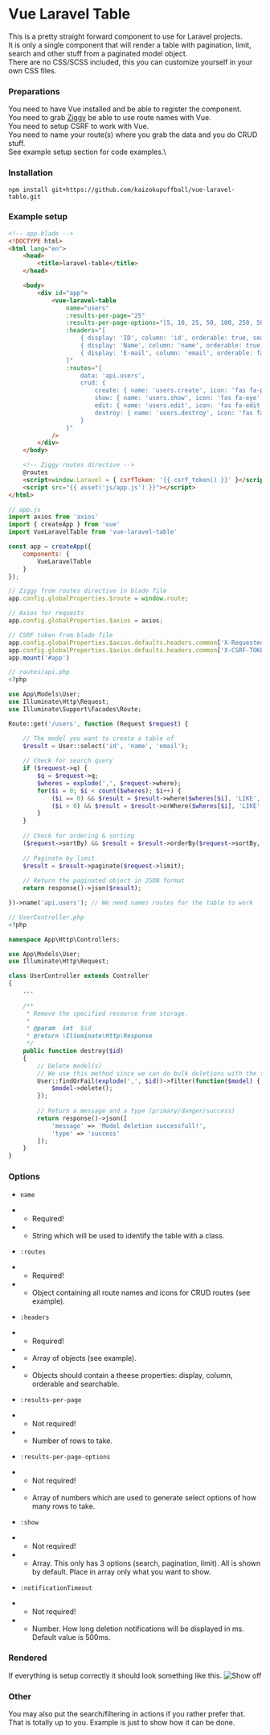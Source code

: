 # Vue Laravel Table
This is a pretty straight forward component to use for Laravel projects.\
It is only a single component that will render a table with pagination, limit, search and other stuff from a paginated model object.\
There are no CSS/SCSS included, this you can customize yourself in your own CSS files.

### Preparations
You need to have Vue installed and be able to register the component.\
You need to grab [Ziggy](https://github.com/tighten/ziggy) be able to use route names with Vue.\
You need to setup CSRF to work with Vue.\
You need to name your route(s) where you grab the data and you do CRUD stuff.\
See example setup section for code examples.\

### Installation
`npm install git+https://github.com/kaizokupuffball/vue-laravel-table.git`

### Example setup
```html
<!-- app.blade -->
<!DOCTYPE html>
<html lang="en">
    <head>
        <title>laravel-table</title>
    </head>

    <body>
        <div id="app">
            <vue-laravel-table 
                name="users"
                :results-per-page="25"
                :results-per-page-options="[5, 10, 25, 50, 100, 250, 500, 1000]"
                :headers="[
                    { display: 'ID', column: 'id', orderable: true, searchable: false },
                    { display: 'Name', column: 'name', orderable: true, searchable: true },
                    { display: 'E-mail', column: 'email', orderable: false, searchable: true }
                ]"
                :routes="{
                    data: 'api.users', 
                    crud: {
                        create: { name: 'users.create', icon: 'fas fa-plus' },
                        show: { name: 'users.show', icon: 'fas fa-eye' },
                        edit: { name: 'users.edit', icon: 'fas fa-edit' },
                        destroy: { name: 'users.destroy', icon: 'fas fa-trash', bulk: true }
                    }
                }"
            />
        </div>
    </body>

    <!-- Ziggy routes directive -->
    @routes
    <script>window.Laravel = { csrfToken: '{{ csrf_token() }}' }</script>
    <script src="{{ asset('js/app.js') }}"></script>
</html>
```

```js
// app.js
import axios from 'axios'
import { createApp } from 'vue'
import VueLaravelTable from 'vue-laravel-table'

const app = createApp({
    components: {
        VueLaravelTable
    }
});

// Ziggy from routes directive in blade file
app.config.globalProperties.$route = window.route;

// Axios for requests
app.config.globalProperties.$axios = axios;

// CSRF token from blade file
app.config.globalProperties.$axios.defaults.headers.common['X-Requested-With'] = 'XMLHttpRequest';
app.config.globalProperties.$axios.defaults.headers.common['X-CSRF-TOKEN'] = window.Laravel.csrfToken;
app.mount('#app')
```

```php
// routes/api.php
<?php

use App\Models\User;
use Illuminate\Http\Request;
use Illuminate\Support\Facades\Route;

Route::get('/users', function (Request $request) {

    // The model you want to create a table of
    $result = User::select('id', 'name', 'email');
    
    // Check for search query
    if ($request->q) {
        $q = $request->q;
        $wheres = explode(',', $request->where);
        for($i = 0; $i < count($wheres); $i++) {
            ($i == 0) && $result = $result->where($wheres[$i], 'LIKE', '%'. $q .'%');
            ($i > 0) && $result = $result->orWhere($wheres[$i], 'LIKE', '%'. $q .'%');
        }
    }
    
    // Check for ordering & sorting
    ($request->sortBy) && $result = $result->orderBy($request->sortBy, $request->sortDirection);
    
    // Paginate by limit
    $result = $result->paginate($request->limit);
    
    // Return the paginated object in JSON format
    return response()->json($result);

})->name('api.users'); // We need names routes for the table to work
```

```php
// UserController.php
<?php

namespace App\Http\Controllers;

use App\Models\User;
use Illuminate\Http\Request;

class UserController extends Controller
{
    ...
    
    /**
     * Remove the specified resource from storage.
     *
     * @param  int  $id
     * @return \Illuminate\Http\Response
     */
    public function destroy($id)
    {
        // Delete model(s)
        // We use this method since we can do bulk deletions with the table generated
        User::findOrFail(explode(',', $id))->filter(function($model) {
            $model->delete();
        });
        
        // Return a message and a type (primary/danger/success)
        return response()->json([
            'message' => 'Model deletion successfull!',
            'type' => 'success'
        ]);
    }
}
```

### Options
* `name`
* * Required!
* * String which will be used to identify the table with a class.


* `:routes`
* * Required!
* * Object containing all route names and icons for CRUD routes (see example).


* `:headers`
* * Required! 
* * Array of objects (see example). 
* * Objects should contain a theese properties: display, column, orderable and searchable.


* `:results-per-page`
* * Not required!
* * Number of rows to take.


* `:results-per-page-options` 
* * Not required!
* * Array of numbers which are used to generate select options of how many rows to take.


* `:show`
* * Not required!
* * Array. This only has 3 options (search, pagination, limit). All is shown by default. Place in array only what you want to show.


* `:notificationTimeout`
* * Not required!
* * Number. How long deletion notifications will be displayed in ms. Default value is 500ms.


### Rendered
If everything is setup correctly it should look something like this.
![Show off](https://i.imgur.com/KQNyDAi.gif)

### Other
You may also put the search/filtering in actions if you rather prefer that. That is totally up to you. Example is just to show how it can be done.